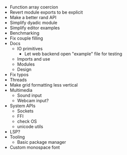 - Function array coercion
- Revert module exports to be explicit
- Make a better rand API
- Simplify dyadic module
- Simplify editor examples
- Benchmarking
- Fix couple filling
- Docs
  - IO primitives
    - Let web backend open "example" file for testing
  - Imports and use
  - Modules
  - Design
- Fix typos
- Threads
- Make grid formatting less vertical
- Multimedia
  - Sound input
  - Webcam input?
- System APIs
  - Sockets
  - FFI
  - check OS
  - unicode utils
- LSP?
- Tooling
  - Basic package manager
- Custom monospace font
